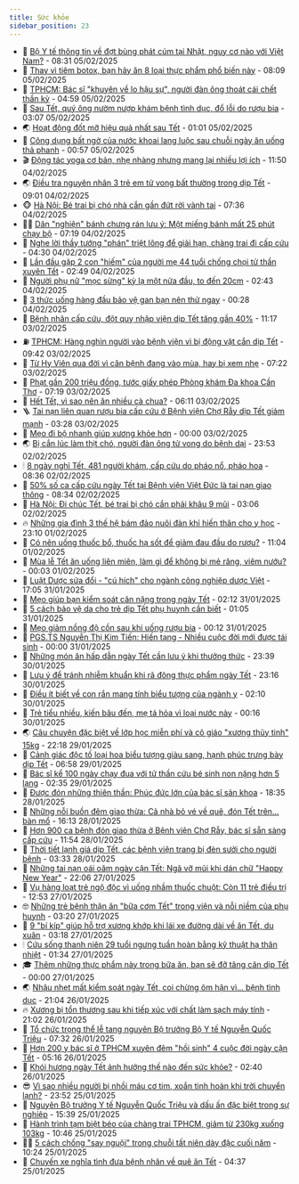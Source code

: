 ```yaml
---
title: Sức khỏe
sidebar_position: 23
---
```


<!-- dantri-suc-khoe:START -->
- 🤔 [Bộ Y tế thông tin về đợt bùng phát cúm tại Nhật, nguy cơ nào với Việt Nam?](https://dantri.com.vn/suc-khoe/bo-y-te-thong-tin-ve-dot-bung-phat-cum-tai-nhat-nguy-co-nao-voi-viet-nam-20250205152538601.htm) - 08:31 05/02/2025
- 🚦 [Thay vì tiêm botox, bạn hãy ăn 8 loại thực phẩm phổ biến này](https://dantri.com.vn/suc-khoe/thay-vi-tiem-botox-ban-hay-an-8-loai-thuc-pham-pho-bien-nay-20250205125816541.htm) - 08:09 05/02/2025
- 🤖 [TPHCM: Bác sĩ &quot;khuyên về lo hậu sự&quot;, người đàn ông thoát cái chết thần kỳ](https://dantri.com.vn/suc-khoe/tphcm-bac-si-khuyen-ve-lo-hau-su-nguoi-dan-ong-thoat-cai-chet-than-ky-20250205113448324.htm) - 04:59 05/02/2025
- 🐻 [Sau Tết, quý ông nườm nượp khám bệnh tình dục, đổ lỗi do rượu bia](https://dantri.com.vn/suc-khoe/sau-tet-quy-ong-nuom-nuop-kham-benh-tinh-duc-do-loi-do-ruou-bia-20250205071514625.htm) - 03:07 05/02/2025
- 🌏 [Hoạt động đốt mỡ hiệu quả nhất sau Tết](https://dantri.com.vn/suc-khoe/hoat-dong-dot-mo-hieu-qua-nhat-sau-tet-20250204122602343.htm) - 01:01 05/02/2025
- 👺 [Công dụng bất ngờ của nước khoai lang luộc sau chuỗi ngày ăn uống thả phanh](https://dantri.com.vn/suc-khoe/cong-dung-bat-ngo-cua-nuoc-khoai-lang-luoc-sau-chuoi-ngay-an-uong-tha-phanh-20250203153309343.htm) - 00:57 05/02/2025
- 🎬 [Động tác yoga cơ bản, nhẹ nhàng nhưng mang lại nhiều lợi ích](https://dantri.com.vn/suc-khoe/dong-tac-yoga-co-ban-nhe-nhang-nhung-mang-lai-nhieu-loi-ich-20250203135129398.htm) - 11:50 04/02/2025
- 🌏 [Điều tra nguyên nhân 3 trẻ em tử vong bất thường trong dịp Tết](https://dantri.com.vn/suc-khoe/dieu-tra-nguyen-nhan-3-tre-em-tu-vong-bat-thuong-trong-dip-tet-20250204155230298.htm) - 09:01 04/02/2025
- 🐵 [Hà Nội: Bé trai bị chó nhà cắn gần đứt rời vành tai](https://dantri.com.vn/suc-khoe/ha-noi-be-trai-bi-cho-nha-can-gan-dut-roi-vanh-tai-20250204143233546.htm) - 07:36 04/02/2025
- 👨‍🏫 [Dân &quot;nghiện&quot; bánh chưng rán lưu ý: Một miếng bánh mất 25 phút chạy bộ](https://dantri.com.vn/suc-khoe/dan-nghien-banh-chung-ran-luu-y-mot-mieng-banh-mat-25-phut-chay-bo-20250204115809811.htm) - 07:19 04/02/2025
- 🤗 [Nghe lời thầy tướng &quot;phán&quot; triệt lông để giải hạn, chàng trai đi cấp cứu](https://dantri.com.vn/suc-khoe/nghe-loi-thay-tuong-phan-triet-long-de-giai-han-chang-trai-di-cap-cuu-20250204112153150.htm) - 04:30 04/02/2025
- 🫶 [Lần đầu gặp 2 con &quot;hiếm&quot; của người mẹ 44 tuổi chống chọi tử thần xuyên Tết](https://dantri.com.vn/suc-khoe/lan-dau-gap-2-con-hiem-cua-nguoi-me-44-tuoi-chong-choi-tu-than-xuyen-tet-20250204091038629.htm) - 02:49 04/02/2025
- 🙉 [Người phụ nữ &quot;mọc sừng&quot; kỳ lạ một nửa đầu, to đến 20cm](https://dantri.com.vn/suc-khoe/nguoi-phu-nu-moc-sung-ky-la-mot-nua-dau-to-den-20cm-20250204094321224.htm) - 02:43 04/02/2025
- 🦅 [3 thức uống hàng đầu bảo vệ gan bạn nên thử ngay](https://dantri.com.vn/suc-khoe/3-thuc-uong-hang-dau-bao-ve-gan-ban-nen-thu-ngay-20250203130553672.htm) - 00:28 04/02/2025
- 🐘 [Bệnh nhân cấp cứu, đột quỵ nhập viện dịp Tết tăng gần 40%](https://dantri.com.vn/suc-khoe/benh-nhan-cap-cuu-dot-quy-nhap-vien-dip-tet-tang-gan-40-20250203181646759.htm) - 11:17 03/02/2025
- ⛽️ [TPHCM: Hàng nghìn người vào bệnh viện vì bị động vật cắn dịp Tết](https://dantri.com.vn/suc-khoe/tphcm-hang-nghin-nguoi-vao-benh-vien-vi-bi-dong-vat-can-dip-tet-20250203162834798.htm) - 09:42 03/02/2025
- 🤡 [Từ Hy Viên qua đời vì căn bệnh đang vào mùa, hay bị xem nhẹ](https://dantri.com.vn/suc-khoe/tu-hy-vien-qua-doi-vi-can-benh-dang-vao-mua-hay-bi-xem-nhe-20250203141733165.htm) - 07:22 03/02/2025
- 💼 [Phạt gần 200 triệu đồng, tước giấy phép Phòng khám Đa khoa Cần Thơ](https://dantri.com.vn/suc-khoe/phat-gan-200-trieu-dong-tuoc-giay-phep-phong-kham-da-khoa-can-tho-20250203140555424.htm) - 07:19 03/02/2025
- 🤔 [Hết Tết, vì sao nên ăn nhiều cà chua?](https://dantri.com.vn/suc-khoe/het-tet-vi-sao-nen-an-nhieu-ca-chua-20250203105357162.htm) - 06:11 03/02/2025
- 🪜 [Tai nạn liên quan rượu bia cấp cứu ở Bệnh viện Chợ Rẫy dịp Tết giảm mạnh](https://dantri.com.vn/suc-khoe/tai-nan-lien-quan-ruou-bia-cap-cuu-o-benh-vien-cho-ray-dip-tet-giam-manh-20250203102054004.htm) - 03:28 03/02/2025
- 📝 [Mẹo đi bộ nhanh giúp xương khỏe hơn](https://dantri.com.vn/suc-khoe/meo-di-bo-nhanh-giup-xuong-khoe-hon-20250202200141139.htm) - 00:00 03/02/2025
- 🌏 [Bị cắn lúc làm thịt chó, người đàn ông tử vong do bệnh dại](https://dantri.com.vn/suc-khoe/bi-can-luc-lam-thit-cho-nguoi-dan-ong-tu-vong-do-benh-dai-20250202162538945.htm) - 23:53 02/02/2025
- 🕯 [8 ngày nghỉ Tết, 481 người khám, cấp cứu do pháo nổ, pháo hoa](https://dantri.com.vn/suc-khoe/8-ngay-nghi-tet-481-nguoi-kham-cap-cuu-do-phao-no-phao-hoa-20250202150840784.htm) - 08:36 02/02/2025
- 🦍 [50% số ca cấp cứu ngày Tết tại Bệnh viện Việt Đức là tai nạn giao thông](https://dantri.com.vn/suc-khoe/50-so-ca-cap-cuu-ngay-tet-tai-benh-vien-viet-duc-la-tai-nan-giao-thong-20250202153226260.htm) - 08:34 02/02/2025
- 🌈 [Hà Nội: Đi chúc Tết, bé trai bị chó cắn phải khâu 9 mũi](https://dantri.com.vn/suc-khoe/ha-noi-di-chuc-tet-be-trai-bi-cho-can-phai-khau-9-mui-20250202090941133.htm) - 03:06 02/02/2025
- 🔥 [Những gia đình 3 thế hệ bám đảo nuôi đàn khỉ hiến thân cho y học](https://dantri.com.vn/suc-khoe/nhung-gia-dinh-3-the-he-bam-dao-nuoi-dan-khi-hien-than-cho-y-hoc-20250124084842927.htm) - 23:10 01/02/2025
- 🌊 [Có nên uống thuốc bổ, thuốc hạ sốt để giảm đau đầu do rượu?](https://dantri.com.vn/suc-khoe/co-nen-uong-thuoc-bo-thuoc-ha-sot-de-giam-dau-dau-do-ruou-20250128151829538.htm) - 11:04 01/02/2025
- 🚦 [Mùa lễ Tết ăn uống liên miên, làm gì để không bị mẻ răng, viêm nướu?](https://dantri.com.vn/suc-khoe/mua-le-tet-an-uong-lien-mien-lam-gi-de-khong-bi-me-rang-viem-nuou-20250130134705923.htm) - 00:03 01/02/2025
- 🤖 [Luật Dược sửa đổi - &quot;cú hích&quot; cho ngành công nghiệp dược Việt](https://dantri.com.vn/suc-khoe/luat-duoc-sua-doi-cu-hich-cho-nganh-cong-nghiep-duoc-viet-20250124165504886.htm) - 17:05 31/01/2025
- 🤡 [Mẹo giúp bạn kiểm soát cân nặng trong ngày Tết](https://dantri.com.vn/suc-khoe/meo-giup-ban-kiem-soat-can-nang-trong-ngay-tet-20250128145732026.htm) - 02:12 31/01/2025
- 💂 [5 cách bảo vệ da cho trẻ dịp Tết phụ huynh cần biết](https://dantri.com.vn/suc-khoe/5-cach-bao-ve-da-cho-tre-dip-tet-phu-huynh-can-biet-20250125124239645.htm) - 01:05 31/01/2025
- 🦄 [Mẹo giảm nồng độ cồn sau khi uống rượu bia](https://dantri.com.vn/suc-khoe/meo-giam-nong-do-con-sau-khi-uong-ruou-bia-20250129085119403.htm) - 00:12 31/01/2025
- 🧠 [PGS.TS Nguyễn Thị Kim Tiến: Hiến tạng - Nhiều cuộc đời mới được tái sinh](https://dantri.com.vn/suc-khoe/pgsts-nguyen-thi-kim-tien-hien-tang-nhieu-cuoc-doi-moi-duoc-tai-sinh-20250124112226451.htm) - 00:00 31/01/2025
- 🤖 [Những món ăn hấp dẫn ngày Tết cần lưu ý khi thưởng thức](https://dantri.com.vn/suc-khoe/nhung-mon-an-hap-dan-ngay-tet-can-luu-y-khi-thuong-thuc-20250125113843542.htm) - 23:39 30/01/2025
- 💼 [Lưu ý để tránh nhiễm khuẩn khi rã đông thực phẩm ngày Tết](https://dantri.com.vn/suc-khoe/luu-y-de-tranh-nhiem-khuan-khi-ra-dong-thuc-pham-ngay-tet-20250129075639761.htm) - 23:16 30/01/2025
- 🧰 [Điều ít biết về con rắn mang tính biểu tượng của ngành y](https://dantri.com.vn/suc-khoe/dieu-it-biet-ve-con-ran-mang-tinh-bieu-tuong-cua-nganh-y-20250122192822519.htm) - 02:10 30/01/2025
- 🎉 [Trẻ tiểu nhiều, kiến bâu đến, mẹ tá hỏa vì loại nước này](https://dantri.com.vn/suc-khoe/tre-tieu-nhieu-kien-bau-den-me-ta-hoa-vi-loai-nuoc-nay-20250124134001876.htm) - 00:16 30/01/2025
- 🌏 [Câu chuyện đặc biệt về lớp học miễn phí và cô giáo &quot;xương thủy tinh&quot; 15kg](https://dantri.com.vn/suc-khoe/cau-chuyen-dac-biet-ve-lop-hoc-mien-phi-va-co-giao-xuong-thuy-tinh-15kg-20250124082041667.htm) - 22:18 29/01/2025
- 📝 [Cảnh giác độc tố loại hoa biểu tượng giàu sang, hạnh phúc trưng bày dịp Tết](https://dantri.com.vn/suc-khoe/canh-giac-doc-to-loai-hoa-bieu-tuong-giau-sang-hanh-phuc-trung-bay-dip-tet-20250107103753091.htm) - 06:58 29/01/2025
- 🧠 [Bác sĩ kể 100 ngày chạy đua với tử thần cứu bé sinh non nặng hơn 5 lạng](https://dantri.com.vn/suc-khoe/bac-si-ke-100-ngay-chay-dua-voi-tu-than-cuu-be-sinh-non-nang-hon-5-lang-20250127184431260.htm) - 02:35 29/01/2025
- 🚀 [Được đón những thiên thần: Phúc đức lớn của bác sĩ sản khoa](https://dantri.com.vn/suc-khoe/duoc-don-nhung-thien-than-phuc-duc-lon-cua-bac-si-san-khoa-20250129012335028.htm) - 18:35 28/01/2025
- 💯 [Những nỗi buồn đêm giao thừa: Cả nhà bỏ vé về quê, đón Tết trên... bàn mổ](https://dantri.com.vn/suc-khoe/nhung-noi-buon-dem-giao-thua-ca-nha-bo-ve-ve-que-don-tet-tren-ban-mo-20250128220600238.htm) - 16:13 28/01/2025
- 🫶 [Hơn 900 ca bệnh đón giao thừa ở Bệnh viện Chợ Rẫy, bác sĩ sẵn sàng cấp cứu](https://dantri.com.vn/suc-khoe/hon-900-ca-benh-don-giao-thua-o-benh-vien-cho-ray-bac-si-san-sang-cap-cuu-20250128180338309.htm) - 11:54 28/01/2025
- 👹 [Thời tiết lạnh giá dịp Tết, các bệnh viện trang bị đèn sưởi cho người bệnh](https://dantri.com.vn/suc-khoe/thoi-tiet-lanh-gia-dip-tet-cac-benh-vien-trang-bi-den-suoi-cho-nguoi-benh-20250128103303971.htm) - 03:33 28/01/2025
- 🤩 [Những tai nạn oái oăm ngày cận Tết: Ngã vỡ mũi khi dán chữ &quot;Happy New Year&quot;](https://dantri.com.vn/suc-khoe/nhung-tai-nan-oai-oam-ngay-can-tet-nga-vo-mui-khi-dan-chu-happy-new-year-20250125001503875.htm) - 22:06 27/01/2025
- 🌊 [Vụ hàng loạt trẻ ngộ độc vì uống nhầm thuốc chuột: Còn 11 trẻ điều trị](https://dantri.com.vn/suc-khoe/vu-hang-loat-tre-ngo-doc-vi-uong-nham-thuoc-chuot-con-11-tre-dieu-tri-20250127195332040.htm) - 12:53 27/01/2025
- 🤓 [Những trẻ bệnh thận ăn &quot;bữa cơm Tết&quot; trong viện và nỗi niềm của phụ huynh](https://dantri.com.vn/suc-khoe/nhung-tre-benh-than-an-bua-com-tet-trong-vien-va-noi-niem-cua-phu-huynh-20250124225620287.htm) - 03:20 27/01/2025
- 🌝 [9 &quot;bí kíp&quot; giúp hỗ trợ xương khớp khi lái xe đường dài về ăn Tết, du xuân](https://dantri.com.vn/suc-khoe/9-bi-kip-giup-ho-tro-xuong-khop-khi-lai-xe-duong-dai-ve-an-tet-du-xuan-20250124205630672.htm) - 03:18 27/01/2025
- 🕯 [Cứu sống thanh niên 29 tuổi ngưng tuần hoàn bằng kỹ thuật hạ thân nhiệt](https://dantri.com.vn/suc-khoe/cuu-song-thanh-nien-29-tuoi-ngung-tuan-hoan-bang-ky-thuat-ha-than-nhiet-20250126155756352.htm) - 01:34 27/01/2025
- 🎓 [Thêm những thực phẩm này trong bữa ăn, bạn sẽ đỡ tăng cân dịp Tết](https://dantri.com.vn/suc-khoe/them-nhung-thuc-pham-nay-trong-bua-an-ban-se-do-tang-can-dip-tet-20250125174021800.htm) - 00:00 27/01/2025
- 🌏 [Nhậu nhẹt mất kiểm soát ngày Tết, coi chừng ôm hận vì… bệnh tình dục](https://dantri.com.vn/suc-khoe/nhau-nhet-mat-kiem-soat-ngay-tet-coi-chung-om-han-vi-benh-tinh-duc-20250125143806576.htm) - 21:04 26/01/2025
- 🔥 [Xương bị tổn thương sau khi tiếp xúc với chất làm sạch máy tính](https://dantri.com.vn/suc-khoe/xuong-bi-ton-thuong-sau-khi-tiep-xuc-voi-chat-lam-sach-may-tinh-20250126224837477.htm) - 21:02 26/01/2025
- 📝 [Tổ chức trọng thể lễ tang nguyên Bộ trưởng Bộ Y tế Nguyễn Quốc Triệu](https://dantri.com.vn/suc-khoe/to-chuc-trong-the-le-tang-nguyen-bo-truong-bo-y-te-nguyen-quoc-trieu-20250126130254106.htm) - 07:32 26/01/2025
- 🧠 [Hơn 200 y bác sĩ ở TPHCM xuyên đêm &quot;hồi sinh&quot; 4 cuộc đời ngày cận Tết](https://dantri.com.vn/suc-khoe/hon-200-y-bac-si-o-tphcm-xuyen-dem-hoi-sinh-4-cuoc-doi-ngay-can-tet-20250126113602202.htm) - 05:16 26/01/2025
- 🦅 [Khói hương ngày Tết ảnh hưởng thế nào đến sức khỏe?](https://dantri.com.vn/suc-khoe/khoi-huong-ngay-tet-anh-huong-the-nao-den-suc-khoe-20250122183437531.htm) - 02:40 26/01/2025
- 😎 [Vì sao nhiều người bị nhồi máu cơ tim, xoắn tinh hoàn khi trời chuyển lạnh?](https://dantri.com.vn/suc-khoe/vi-sao-nhieu-nguoi-bi-nhoi-mau-co-tim-xoan-tinh-hoan-khi-troi-chuyen-lanh-20250125135022344.htm) - 23:52 25/01/2025
- 🎉 [Nguyên Bộ trưởng Y tế Nguyễn Quốc Triệu và dấu ấn đặc biệt trong sự nghiệp](https://dantri.com.vn/suc-khoe/nguyen-bo-truong-y-te-nguyen-quoc-trieu-va-dau-an-dac-biet-trong-su-nghiep-20250125214607286.htm) - 15:39 25/01/2025
- 🫣 [Hành trình tạm biệt béo của chàng trai TPHCM, giảm từ 230kg xuống 103kg](https://dantri.com.vn/suc-khoe/hanh-trinh-tam-biet-beo-cua-chang-trai-tphcm-giam-tu-230kg-xuong-103kg-20250124162657689.htm) - 10:46 25/01/2025
- 🧑‍🏫 [5 cách chống &quot;say nguội&quot; trong chuỗi tất niên dày đặc cuối năm](https://dantri.com.vn/suc-khoe/5-cach-chong-say-nguoi-trong-chuoi-tat-nien-day-dac-cuoi-nam-20250122204645682.htm) - 10:24 25/01/2025
- 🥷 [Chuyến xe nghĩa tình đưa bệnh nhân về quê ăn Tết](https://dantri.com.vn/suc-khoe/chuyen-xe-nghia-tinh-dua-benh-nhan-ve-que-an-tet-20250125085955722.htm) - 04:37 25/01/2025<!-- dantri-suc-khoe:END -->
